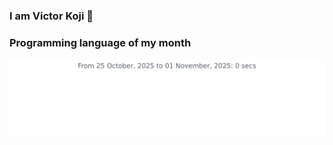 ### I am Victor Koji 👋


### Programming language of my month 

<img src="https://github.com/victorkoji/victorkoji/blob/master/images/stat.svg" alt="Alternative Text"/>

<!--
**victorkoji/victorkoji** is a ✨ _special_ ✨ repository because its `README.md` (this file) appears on your GitHub profile.

Here are some ideas to get you started:

- 🔭 I’m currently working on ...
- 🌱 I’m currently learning ...
- 👯 I’m looking to collaborate on ...
- 🤔 I’m looking for help with ...
- 💬 Ask me about ...
- 📫 How to reach me: ...
- 😄 Pronouns: ...
- ⚡ Fun fact: ...
-->
